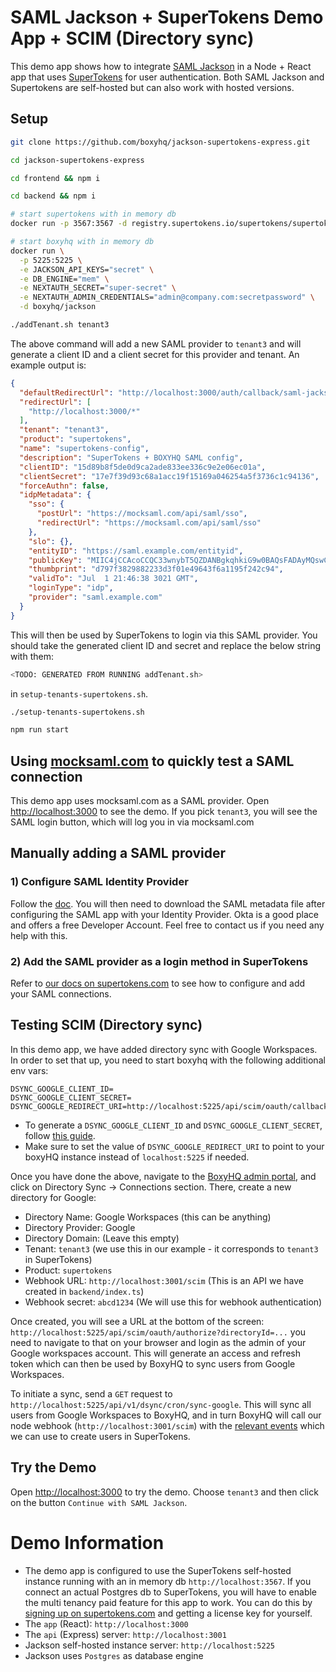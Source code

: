 # SAML Jackson + SuperTokens Demo App + SCIM (Directory sync)

This demo app shows how to integrate [SAML Jackson](https://github.com/boxyhq/jackson) in a Node + React app that uses [SuperTokens](https://supertokens.com) for user authentication. Both SAML Jackson and Supertokens are self-hosted but can also work with hosted versions.

## Setup

```bash
git clone https://github.com/boxyhq/jackson-supertokens-express.git
```

```bash
cd jackson-supertokens-express
```

```bash
cd frontend && npm i
```

```bash
cd backend && npm i
```

```bash
# start supertokens with in memory db
docker run -p 3567:3567 -d registry.supertokens.io/supertokens/supertokens-postgresql
```

```bash
# start boxyhq with in memory db
docker run \
  -p 5225:5225 \
  -e JACKSON_API_KEYS="secret" \
  -e DB_ENGINE="mem" \
  -e NEXTAUTH_SECRET="super-secret" \
  -e NEXTAUTH_ADMIN_CREDENTIALS="admin@company.com:secretpassword" \
  -d boxyhq/jackson
```

```bash
./addTenant.sh tenant3
```

The above command will add a new SAML provider to `tenant3` and will generate a client ID and a client secret for this provider and tenant. An example output is:

```json
{
  "defaultRedirectUrl": "http://localhost:3000/auth/callback/saml-jackson",
  "redirectUrl": [
    "http://localhost:3000/*"
  ],
  "tenant": "tenant3",
  "product": "supertokens",
  "name": "supertokens-config",
  "description": "SuperTokens + BOXYHQ SAML config",
  "clientID": "15d89b8f5de0d9ca2ade833ee336c9e2e06ec01a",
  "clientSecret": "17e7f39d93c68a1acc19f15169a046254a5f3736c1c94136",
  "forceAuthn": false,
  "idpMetadata": {
    "sso": {
      "postUrl": "https://mocksaml.com/api/saml/sso",
      "redirectUrl": "https://mocksaml.com/api/saml/sso"
    },
    "slo": {},
    "entityID": "https://saml.example.com/entityid",
    "publicKey": "MIIC4jCCAcoCCQC33wnybT5QZDANBgkqhkiG9w0BAQsFADAyMQswCQYDVQQGEwJV\nSzEPMA0GA1UECgwGQm94eUhRMRIwEAYDVQQDDAlNb2NrIFNBTUwwIBcNMjIwMjI4\nMjE0NjM4WhgPMzAyMTA3MDEyMTQ2MzhaMDIxCzAJBgNVBAYTAlVLMQ8wDQYDVQQK\nDAZCb3h5SFExEjAQBgNVBAMMCU1vY2sgU0FNTDCCASIwDQYJKoZIhvcNAQEBBQAD\nggEPADCCAQoCggEBALGfYettMsct1T6tVUwTudNJH5Pnb9GGnkXi9Zw/e6x45DD0\nRuRONbFlJ2T4RjAE/uG+AjXxXQ8o2SZfb9+GgmCHuTJFNgHoZ1nFVXCmb/Hg8Hpd\n4vOAGXndixaReOiq3EH5XvpMjMkJ3+8+9VYMzMZOjkgQtAqO36eAFFfNKX7dTj3V\npwLkvz6/KFCq8OAwY+AUi4eZm5J57D31GzjHwfjH9WTeX0MyndmnNB1qV75qQR3b\n2/W5sGHRv+9AarggJkF+ptUkXoLtVA51wcfYm6hILptpde5FQC8RWY1YrswBWAEZ\nNfyrR4JeSweElNHg4NVOs4TwGjOPwWGqzTfgTlECAwEAATANBgkqhkiG9w0BAQsF\nAAOCAQEAAYRlYflSXAWoZpFfwNiCQVE5d9zZ0DPzNdWhAybXcTyMf0z5mDf6FWBW\n5Gyoi9u3EMEDnzLcJNkwJAAc39Apa4I2/tml+Jy29dk8bTyX6m93ngmCgdLh5Za4\nkhuU3AM3L63g7VexCuO7kwkjh/+LqdcIXsVGO6XDfu2QOs1Xpe9zIzLpwm/RNYeX\nUjbSj5ce/jekpAw7qyVVL4xOyh8AtUW1ek3wIw1MJvEgEPt0d16oshWJpoS1OT8L\nr/22SvYEo3EmSGdTVGgk3x3s+A0qWAqTcyjr7Q4s/GKYRFfomGwz0TZ4Iw1ZN99M\nm0eo2USlSRTVl7QHRTuiuSThHpLKQQ==",
    "thumbprint": "d797f3829882233d3f01e49643f6a1195f242c94",
    "validTo": "Jul  1 21:46:38 3021 GMT",
    "loginType": "idp",
    "provider": "saml.example.com"
  }
}
```


This will then be used by SuperTokens to login via this SAML provider. You should take the generated client ID and secret and replace the below string with them:

```bash
<TODO: GENERATED FROM RUNNING addTenant.sh>
```
in `setup-tenants-supertokens.sh`.

```bash
./setup-tenants-supertokens.sh
```

```bash
npm run start
```


## Using [mocksaml.com](https://mocksaml.com/) to quickly test a SAML connection
This demo app uses mocksaml.com as a SAML provider. Open [http://localhost:3000](http://localhost:3000) to see the demo. If you pick `tenant3`, you will see the SAML login button, which will log you in via mocksaml.com

## Manually adding a SAML provider
### 1) Configure SAML Identity Provider
Follow the [doc](https://boxyhq.com/docs/jackson/configure-saml-idp). You will then need to download the SAML metadata file after configuring the SAML app with your Identity Provider. Okta is a good place and offers a free Developer Account. Feel free to contact us if you need any help with this.

### 2) Add the SAML provider as a login method in SuperTokens

Refer to [our docs on supertokens.com](https://supertokens.com/docs/thirdpartyemailpassword/common-customizations/saml/with-boxyhq/integration-steps) to see how to configure and add your SAML connections.

## Testing SCIM (Directory sync)
In this demo app, we have added directory sync with Google Workspaces. In order to set that up, you need to start boxyhq with the following additional env vars:

```
DSYNC_GOOGLE_CLIENT_ID=
DSYNC_GOOGLE_CLIENT_SECRET=
DSYNC_GOOGLE_REDIRECT_URI=http://localhost:5225/api/scim/oauth/callback
```
- To generate a `DSYNC_GOOGLE_CLIENT_ID` and `DSYNC_GOOGLE_CLIENT_SECRET`, follow [this guide](https://boxyhq.com/docs/directory-sync/providers/google).
- Make sure to set the value of `DSYNC_GOOGLE_REDIRECT_URI` to point to your boxyHQ instance instead of `localhost:5225` if needed.

Once you have done the above, navigate to the [BoxyHQ admin portal](http://localhost:5225), and click on Directory Sync -> Connections section. There, create a new directory for Google:
- Directory Name: Google Workspaces (this can be anything)
- Directory Provider: Google
- Directory Domain: (Leave this empty)
- Tenant: `tenant3` (we use this in our example - it corresponds to `tenant3` in SuperTokens)
- Product: `supertokens`
- Webhook URL: `http://localhost:3001/scim` (This is an API we have created in `backend/index.ts`)
- Webhook secret: `abcd1234` (We will use this for webhook authentication)

Once created, you will see a URL at the bottom of the screen: `http://localhost:5225/api/scim/oauth/authorize?directoryId=...` you need to navigate to that on your browser and login as the admin of your Google workspaces account. This will generate an access and refresh token which can then be used by BoxyHQ to sync users from Google Workspaces.

To initiate a sync, send a `GET` request to `http://localhost:5225/api/v1/dsync/cron/sync-google`. This will sync all users from Google Workspaces to BoxyHQ, and in turn BoxyHQ will call our node webhook (`http://localhost:3001/scim`) with the [relevant events](https://boxyhq.com/docs/directory-sync/events) which we can use to create users in SuperTokens.

## Try the Demo
Open [http://localhost:3000](http://localhost:3000) to try the demo. Choose `tenant3` and then click on the button `Continue with SAML Jackson`.

# Demo Information

- The demo app is configured to use the SuperTokens self-hosted instance running with an in memory db `http://localhost:3567`. If you connect an actual Postgres db to SuperTokens, you will have to enable the multi tenancy paid feature for this app to work. You can do this by [signing up on supertokens.com](https://supertokens.com/auth) and getting a license key for yourself.
- The `app` (React): `http://localhost:3000`
- The `api` (Express) server: `http://localhost:3001`
- Jackson self-hosted instance server: `http://localhost:5225`
- Jackson uses `Postgres` as database engine
